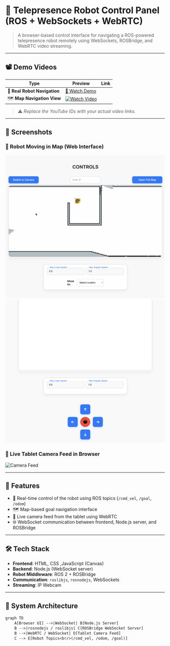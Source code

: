 # 🤖 Telepresence Robot Control Panel (ROS + WebSockets + WebRTC)

> A browser-based control interface for navigating a ROS-powered telepresence robot remotely using WebSockets, ROSBridge, and WebRTC video streaming.

---

## 📽️ Demo Videos

| Type | Preview | Link |
|------|---------|------|
| 📍 **Real Robot Navigation** | [🎥 Watch Demo](./Teleop/robot%20movement.mp4) |
| 🗺️ **Map Navigation View** | [![Watch Video](https://img.youtube.com/vi/YOUR_MAP_VIDEO_ID/0.jpg)](https://youtube.com/watch?v=YOUR_MAP_VIDEO_ID) |

> ⚠️ *Replace the YouTube IDs with your actual video links.*

---

## 📸 Screenshots

### 🔄 Robot Moving in Map (Web Interface)
![Robot on Map 🗺️](./Teleop/Navigation.png) <!-- Replace this -->
![Joystick🕹️](./Teleop/joystick.png)

### 🎥 Live Tablet Camera Feed in Browser
![Camera Feed](./images/camera-feed-screenshot.png) <!-- Replace this -->

---

## 🚀 Features

- 🔄 Real-time control of the robot using ROS topics (`/cmd_vel`, `/goal`, `/odom`)
- 🗺️ Map-based goal navigation interface
- 📡 Live camera feed from the tablet using WebRTC
- 🌐 WebSocket communication between frontend, Node.js server, and ROSBridge

---

## 🛠️ Tech Stack

- **Frontend**: HTML, CSS ,JavaScript (Canvas)
- **Backend**: Node.js (WebSocket server)
- **Robot Middleware**: ROS 2 + ROSBridge
- **Communication**: `roslibjs`, `rosnodejs`, WebSockets
- **Streaming**: IP Webcam

---

## 🧠 System Architecture

```mermaid
graph TD
    A[Browser UI] -->|WebSocket| B[Node.js Server]
    B -->|rosnodejs / roslibjs| C[ROSBridge WebSocket Server]
    B -->|WebRTC / WebSocket| D[Tablet Camera Feed]
    C --> E[Robot Topics<br/>(/cmd_vel, /odom, /goal)]
